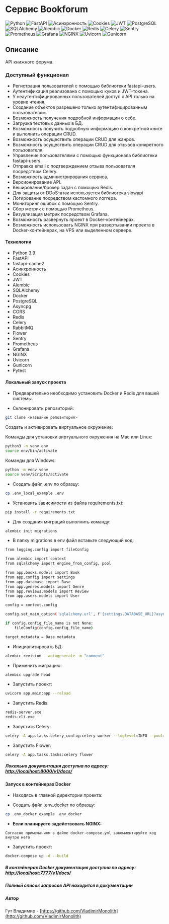 # Cервис Bookforum

![Python](https://img.shields.io/badge/Python-464646?style=flat-square&logo=python)
![FastAPI](https://img.shields.io/badge/FastAPI-464646?style=flat-square&logo=fastapi)
![Асинхронность](https://img.shields.io/badge/Асинхронность-464646?style=flat-square)
![Cookies](https://img.shields.io/badge/Cookies-464646?style=flat-square)
![JWT](https://img.shields.io/badge/JWT-464646?style=flat-square&logo=JSON%20web%20tokens)
![PostgreSQL](https://img.shields.io/badge/PostgreSQL-464646?style=flat-square&logo=postgreSQL)
![SQLAlchemy](https://img.shields.io/badge/SQLAlchemy-464646?style=flat-square&logo=sqlalchemy)
![Alembic](https://img.shields.io/badge/Alembic-464646?style=flat-square)
![Docker](https://img.shields.io/badge/Docker-464646?style=flat-square&logo=docker)
![Redis](https://img.shields.io/badge/Redis-464646?style=flat-square&logo=redis)
![Celery](https://img.shields.io/badge/Celery-464646?style=flat-square&logo=celery)
![Sentry](https://img.shields.io/badge/-Sentry-464646?style=flat-square&logo=sentry)
![Prometheus](https://img.shields.io/badge/-Prometheus-464646?style=flat-square&logo=prometheus)
![Grafana](https://img.shields.io/badge/-Grafana-464646?style=flat-square&logo=grafana)
![NGINX](https://img.shields.io/badge/NGINX-464646?style=flat-square&logo=nginx)
![Uvicorn](https://img.shields.io/badge/Uvicorn-464646?style=flat-square)
![Gunicorn](https://img.shields.io/badge/Gunicorn-464646?style=flat-square&logo=gunicorn)

## Описание

API книжного форума.

### Доступный функционал

- Регистрация пользователей с помощью библиотеки fastapi-users.
- Аутентификация реализована с помощью куков и JWT-токена.
- У неаутентифицированных пользователей доступ к API только на уровне чтения.
- Создание объектов разрешено только аутентифицированным пользователям.
- Возможность получения подробной информации о себе.
- Загрузка тестовых данных в БД.
- Возможность получить подробную информацию о конкретной книге и выполнить операции CRUD.
- Возможность осуществить операции CRUD для жанров.
- Возможность осуществить операции CRUD для отзывов конкретного пользователя.
- Управление пользователями с помощью функционала библиотеки fastapi-users.
- Отправка email с подтверждением отзыва пользователя посредством Celery.
- Возможность администрирования сервиса.
- Версионирование API.
- Кеширование/брокер задач с помощью Redis.
- Для защиты от DDoS-атак используется библиотека slowapi
- Логирование посредством кастомного логгера.
- Мониторинг ошибок с помощью Sentry.
- Сбор метрик с помощью Prometheus.
- Визуализация метрик посредством Grafana.
- Возможность развернуть проект в Docker-контейнерах.
- Возможность использовать NGINX при развертывании проекта в Docker-контейнерах, на VPS или выделенном сервере.

#### Технологии

- Python 3.9
- FastAPI
- fastapi-cache2
- Асинхронность
- Cookies
- JWT
- Alembic
- SQLAlchemy
- Docker
- PostgreSQL
- Asyncpg
- CORS
- Redis
- Celery
- RabbitMQ
- Flower
- Sentry
- Prometheus
- Grafana
- NGINX
- Uvicorn
- Gunicorn
- Pytest

#### Локальный запуск проекта

- Предварительно необходимо установить Docker и Redis для вашей системы.

- Склонировать репозиторий:

```bash
git clone <название репозитория>
```

Cоздать и активировать виртуальное окружение:

Команды для установки виртуального окружения на Mac или Linux:

```bash
python3 -m venv env
source env/bin/activate
```

Команды для Windows:

```bash
python -m venv venv
source venv/Scripts/activate
```

- Создать файл .env по образцу:

```bash
cp .env_local_example .env
```

- Установить зависимости из файла requirements.txt:

```bash
pip install -r requirements.txt
```

- Для создания миграций выполнить команду:

```bash
alembic init migrations
```

- В папку migrations в env файл вставьте следующий код:

```bash
from logging.config import fileConfig

from alembic import context
from sqlalchemy import engine_from_config, pool

from app.books.models import Book
from app.config import settings
from app.database import Base
from app.genres.models import Genre
from app.reviews.models import Review
from app.users.models import User

config = context.config

config.set_main_option('sqlalchemy.url', f'{settings.DATABASE_URL}?async_fallback=True')

if config.config_file_name is not None:
    fileConfig(config.config_file_name)

target_metadata = Base.metadata
```

- Инициализировать БД:

``` bash
alembic revision --autogenerate -m "comment"   
```

- Применить миграцию:

``` bash
alembic upgrade head 
```

- Запустить проект:

``` bash
uvicorn app.main:app --reload    
```

- Запустить Redis:

``` bash
redis-server.exe 
redis-cli.exe  
```

- Запустить Celery:

``` bash
celery -A app.tasks.celery_config:celery worker --loglevel=INFO --pool=solo
```

- Запустить Flower:

``` bash
celery -A app.tasks.tasks:celery flower
```

##### Локально документация доступна по адресу: <http://localhost:8000/v1/docs/>

#### Запуск в контейнерах Docker

- Находясь в главной директории проекта:

- Создать файл .env_docker по образцу:

```bash
cp .env_docker_example .env_docker 
```

- **Если планируете задействовать NGINX:**

```
Согласно примечаниям в файле docker-compose.yml закомментируйте код внутри него
```

- Запустить проект:

``` bash
docker-compose up -d --build  
```

##### В контейнерах Docker документация доступна по адресу: <http://localhost:7777/v1/docs/>

##### Полный список запросов API находится в документации

##### Автор

Гут Владимир - [https://github.com/VladimirMonolith](http://github.com/VladimirMonolith)